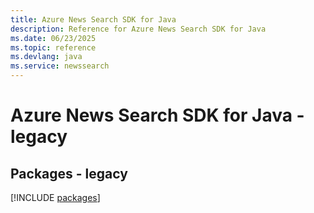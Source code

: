 ```yaml
---
title: Azure News Search SDK for Java
description: Reference for Azure News Search SDK for Java
ms.date: 06/23/2025
ms.topic: reference
ms.devlang: java
ms.service: newssearch
---
```

# Azure News Search SDK for Java - legacy
## Packages - legacy
[!INCLUDE [packages](news-search-index.md)]
